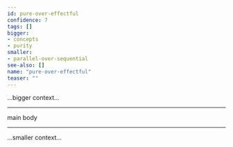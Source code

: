 ```yaml
---
id: pure-over-effectful
confidence: 7
tags: []
bigger:
- concepts
- purity
smaller:
- parallel-over-sequential
see-also: []
name: "pure-over-effectful"
teaser: ""
---
```



...bigger context...

---

main body

---

...smaller context...
